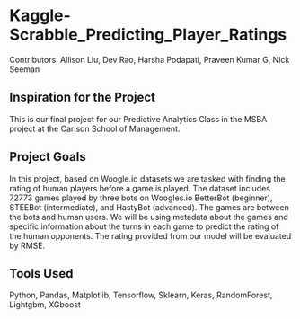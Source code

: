 # Kaggle-Scrabble_Predicting_Player_Ratings

Contributors: Allison Liu, Dev Rao, Harsha Podapati, Praveen Kumar G, Nick Seeman

## Inspiration for the Project

This is our final project for our Predictive Analytics Class in the MSBA project at the Carlson School of Management. 

## Project Goals

In this project, based on Woogle.io datasets we are tasked with finding the rating of human players before a game is played. The dataset includes 72773 games played by three bots on Woogles.io BetterBot (beginner), STEEBot (intermediate), and HastyBot (advanced). The games are between the bots and human users. We will be using metadata about the games and specific information about the turns in each game to predict the rating of the human opponents. The rating provided from our model will be evaluated by RMSE.  

## Tools Used
Python, Pandas, Matplotlib, Tensorflow, Sklearn, Keras, RandomForest, Lightgbm, XGboost
